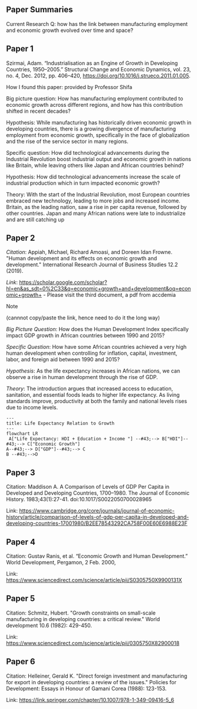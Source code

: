 ## Paper Summaries

Current Research Q: how has the link between manufacturing employment and economic growth evolved over time and space?

## Paper 1
Szirmai, Adam. “Industrialisation as an Engine of Growth in Developing Countries, 1950–2005.” Structural Change and Economic Dynamics, vol. 23, no. 4, Dec. 2012, pp. 406–420, 
https://doi.org/10.1016/j.strueco.2011.01.005. 

How I found this paper: provided by Professor Shifa 

Big picture question: How has manufacturing employment contributed to economic growth across different regions, and how has this contribution shifted in recent decades?

Hypothesis: While manufacturing has historically driven economic growth in developing countries, there is a growing divergence of manufacturing employment from economic growth, specifically in the face of globalization and the rise of the service sector in many regions.

Specific question: How did technological advancements during the Industrial Revolution boost industrial output and economic growth in nations like Britain, while leaving others like Japan and African countries behind? 

Hypothesis: How did technological advancements increase the scale of industrial production which in turn impacted economic growth?

Theory: With the start of the Industrial Revolution, most European countries embraced new technology, leading to more jobs and increased income. Britain, as the leading nation, saw a rise in per capita revenue, followed by other countries. Japan and many African nations were late to industrialize and are still catching up

## Paper 2

_Citation_: Appiah, Michael, Richard Amoasi, and Doreen Idan Frowne. "Human development and its effects on economic growth and development." International Research Journal of Business Studies 12.2 (2019). 

_Link_: https://scholar.google.com/scholar?hl=en&as_sdt=0%2C33&q=economic+growth+and+development&oq=economic+growth+ - Please visit the third document, a pdf from accdemia
> [!NOTE]
> (cannnot copy/paste the link, hence need to do it the long way)

_Big Picture Question_: How does the Human Development Index specifically impact GDP growth in African countries between 1990 and 2015?

_Specific Question_: How have some African countries achieved a very high human development when controlling for inflation, capital, investment, labor, and foreign aid between 1990 and 2015?

_Hypothesis_: As the life expectancy increases in African nations, we can observe a rise in human development through the rise of GDP.

_Theory_: The introduction argues that increased access to education, sanitation, and essential foods leads to higher life expectancy. As living standards improve, productivity at both the family and national levels rises due to income levels. 

```mermaid
---
title: Life Expectancy Relation to Growth
---
flowchart LR
 A["Life Expectancy: HDI + Education + Income "] --#43;--> B["HDI"]--#43;--> C["Economic Growth"]
A--#43;--> D["GDP"]--#43;--> C
B --#43;-->D
```


## Paper 3

Citation: Maddison A. A Comparison of Levels of GDP Per Capita in Developed and Developing Countries, 1700–1980. The Journal of Economic History. 1983;43(1):27-41. doi:10.1017/S0022050700028965

Link: https://www.cambridge.org/core/journals/journal-of-economic-history/article/comparison-of-levels-of-gdp-per-capita-in-developed-and-developing-countries-17001980/B2EE78543292CA758F00E60E6988E23F


## Paper 4

Citation:  Gustav Ranis, et al. “Economic Growth and Human Development.” World Development, Pergamon, 2 Feb. 2000, 

Link: https://www.sciencedirect.com/science/article/pii/S0305750X9900131X


## Paper 5

Citation:  Schmitz, Hubert. "Growth constraints on small-scale manufacturing in developing countries: a critical review." World development 10.6 (1982): 429-450.


Link: https://www.sciencedirect.com/science/article/pii/0305750X82900018


## Paper 6

Citation: Helleiner, Gerald K. "Direct foreign investment and manufacturing for export in developing countries: a review of the issues." Policies for Development: Essays in Honour of Gamani Corea (1988): 123-153.

Link: https://link.springer.com/chapter/10.1007/978-1-349-09416-5_6
